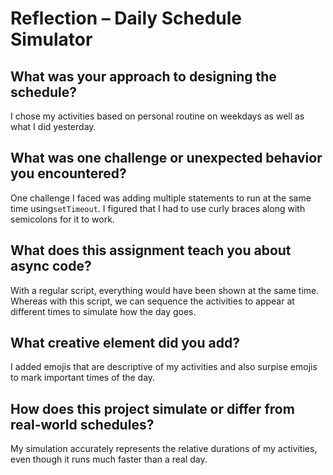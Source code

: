 # Reflection – Daily Schedule Simulator

## What was your approach to designing the schedule?

I chose my activities based on personal routine on weekdays as well as what I did yesterday.

## What was one challenge or unexpected behavior you encountered?

One challenge I faced was adding multiple statements to run at the same time using`setTimeout`. I figured that I had to use curly braces along with semicolons for it to work.

## What does this assignment teach you about async code?

With a regular script, everything would have been shown at the same time. Whereas with this script, we can sequence the activities to appear at different times to simulate how the day goes.

## What creative element did you add?

I added emojis that are descriptive of my activities and also surpise emojis to mark important times of the day.

## How does this project simulate or differ from real-world schedules?

My simulation accurately represents the relative durations of my activities, even though it runs much faster than a real day.
